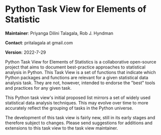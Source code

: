 # Python Task View for Elements of Statistic

**Maintainer**: Priyanga Dilini Talagala, Rob J. Hyndman

**Contact**: pritalagala at gmail.com

**Version**: 2022-7-29


Python Task View for Elements of Statistics is a collaborative open-source project that aims to document best-practice approaches to statistical analysis in Python. This Task View is a set of functions that indicate which Python packages and functions are relevant for a given statistical data analysis task. They are not, however, intended to endorse the "best" tools and practices for any given task.

This Python task view's initial proposed list mirrors a set of widely used statistical data analysis techniques. This may evolve over time to more accurately reflect the grouping of tasks in the Python universe.

The development of this task view is fairly new, still in its early stages and therefore subject to changes. Please send suggestions for additions and extensions to this task view to the task view maintainer.
